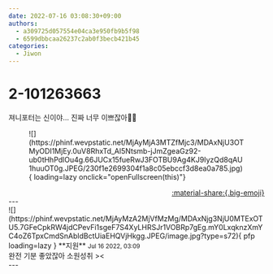 ```yaml
---
date: 2022-07-16 03:08:30+09:00
authors:
  - a309725d057554e04ca3e950fb9b5f98
  - 6599dbbcaa26237c2ab0f3becb421b45
categories:
  - Jiwon
---
```


# 2-101263663

<div class="post-container" markdown="1">
<div class="content-container md-sidebar__scrollwrap" markdown="1">

져니포터는 신이야... 진짜 너무 이쁘잖아💜💜
<figure markdown="1">
![](https://phinf.wevpstatic.net/MjAyMjA3MTZfMjc3/MDAxNjU3OTMyODI1MjEy.0uV8RhxTd_Al5Ntsmb-jJmZgeaGz92-ub0tHhPdlOu4g.66JUCx15fueRwJ3FOTBU9Ag4KJ9IyzQd8qAU1huuOT0g.JPEG/230f1e2699304f1a8c05ebccf3d8ea0a785.jpg){ loading=lazy onclick="openFullscreen(this)"}
</figure>


</div>
</div>

<div style="text-align: right;" markdown="1">
<a href="https://weverse.io/fromis9/fanpost/2-101263663" style="text-align: right;">:material-share:{.big-emoji}</a>
</div>
---

<div class="comments-container md-sidebar__scrollwrap" markdown="1">
<div class="comment" markdown="1">
<div class='id-container' markdown="1">
![](https://phinf.wevpstatic.net/MjAyMzA2MjVfMzMg/MDAxNjg3NjU0MTExOTU5.7GFeCpkRW4jdCPevFi1sgeF7S4XyLHRSJr1VOBRp7gEg.mY0LxqknzXmYC4oZ6TpxCmdSnAbldBctUiaEHQVjHkgg.JPEG/image.jpg?type=s72){ pfp loading=lazy }
**<span class="artist">지원</span>** <small>Jul 16 2022, 03:09</small><br>
</div>
<div class='comment-body' markdown="1">
완전 기분 좋았잖아 소원성취 ><
</div>
</div>
</div>
---

